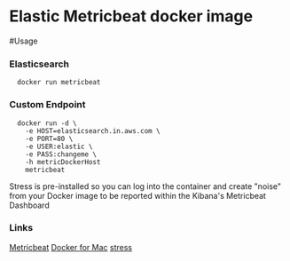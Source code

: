 
# Elastic Metricbeat docker image

#Usage

### Elasticsearch
      docker run metricbeat

### Custom Endpoint

      docker run -d \
        -e HOST=elasticsearch.in.aws.com \
        -e PORT=80 \
        -e USER:elastic \
        -e PASS:changeme \
        -h metricDockerHost
        metricbeat
        
        
Stress is pre-installed so you can log into the container and create "noise" from your Docker image to be reported within the Kibana's Metricbeat Dashboard

### Links
[Metricbeat](https://www.elastic.co/guide/en/beats/metricbeat/current/index.html)
[Docker for Mac](https://docs.docker.com/engine/installation/mac/#/docker-for-mac)
[stress](https://launchpad.net/ubuntu/trusty/+package/stress)

